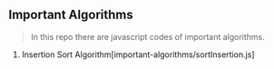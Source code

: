 ## Important Algorithms
> In this repo there are javascript codes of important algorithms.

  1. Insertion Sort Algorithm[important-algorithms/sortInsertion.js]
